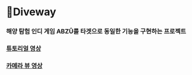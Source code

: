 # 🌊Diveway
### 해양 탐험 인디 게임 ABZÛ를 타겟으로 동일한 기능을 구현하는 프로젝트
### [튜토리얼 영상][영상 링크]
[영상 링크]: https://drive.google.com/file/d/1QIEynXRXB7Q0RR2kH3nYwqthc8A_g75d/view?usp=sharing
### [카메라 뷰 영상][영상 링크2]
[영상 링크2]:https://drive.google.com/file/d/1iA3jtV5Z2tD_S7_m_eI0-yzxCEf3pIdY/view?usp=sharing
